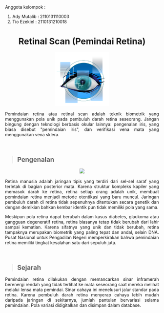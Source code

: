 Anggota kelompok :
1. Ady Mutalib : 2110131110003
2. Tio Ezekiel : 2110131210018

<H1 align="center">Retinal Scan (Pemindai Retina)</H1>

<p align="center"><img src="img/mata1.png" style="width:35%">

<p align="justify">
Pemindaian retina atau retinal scan adalah teknik biometrik yang menggunakan pola unik pada pembuluh darah retina seseorang. Jangan bingung dengan teknologi berbasis okular lainnya: pengenalan iris, yang biasa disebut "pemindaian iris", dan verifikasi vena mata yang menggunakan vena sklera.</p>&nbsp

><h2>Pengenalan</h2>
<p align="center"><img src="https://upload.wikimedia.org/wikipedia/commons/5/5c/Retina_camera_controls.jpg" style="width:35%">
<p align="justify">
Retina manusia adalah jaringan tipis yang terdiri dari sel-sel saraf yang terletak di bagian posterior mata. Karena struktur kompleks kapiler yang memasok darah ke retina, retina setiap orang adalah unik, membuat pemindaian retina menjadi metode otentikasi yang baru muncul. Jaringan pembuluh darah di retina tidak sepenuhnya ditentukan secara genetik dan dengan demikian bahkan kembar identik pun tidak memiliki pola yang sama.</p>
<p align="justify">
Meskipun pola retina dapat berubah dalam kasus diabetes, glaukoma atau gangguan degeneratif retina, retina biasanya tetap tidak berubah dari lahir sampai kematian. Karena sifatnya yang unik dan tidak berubah, retina tampaknya merupakan biometrik yang paling tepat dan andal, selain DNA. Pusat Nasional untuk Pengadilan Negeri memperkirakan bahwa pemindaian retina memiliki tingkat kesalahan satu dari sepuluh juta.</p>&nbsp

><h2>Sejarah</h2>
<p align="justify">
Pemindaian retina dilakukan dengan memancarkan sinar inframerah berenergi rendah yang tidak terlihat ke mata seseorang saat mereka melihat melalui lensa mata pemindai. Sinar cahaya ini menelusuri jalur standar pada retina. Karena pembuluh darah retina menyerap cahaya lebih mudah daripada jaringan di sekitarnya, jumlah pantulan bervariasi selama pemindaian. Pola variasi didigitalkan dan disimpan dalam database.</p>